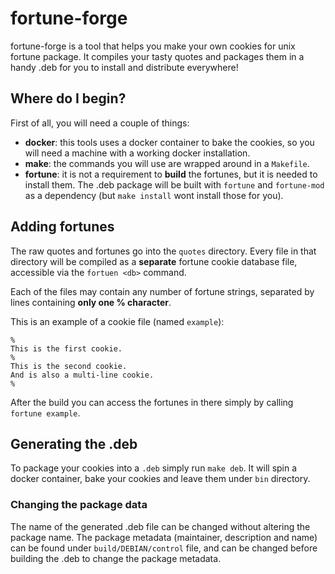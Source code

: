 # fortune-forge

fortune-forge is a tool that helps you make your own cookies for unix fortune
package. It compiles your tasty quotes and packages them in a handy .deb for you
to install and distribute everywhere!

## Where do I begin?

First of all, you will need a couple of things:

- **docker**: this tools uses a docker container to bake the cookies, so you
  will need a machine with a working docker installation.
- **make**: the commands you will use are wrapped around in a `Makefile`.
- **fortune**: it is not a requirement to __build__ the fortunes, but it is
  needed to install them. The .deb package will be built with `fortune` and
`fortune-mod` as a dependency (but `make install` wont install those for you).

## Adding fortunes

The raw quotes and fortunes go into the `quotes` directory. Every file in that
directory will be compiled as a __separate__ fortune cookie database file,
accessible via the `fortuen <db>` command.

Each of the files may contain any number of fortune strings, separated by lines
containing __only one % character__.

This is an example of a cookie file (named `example`):
```
%
This is the first cookie.
%
This is the second cookie.
And is also a multi-line cookie.
%
```

After the build you can access the fortunes in there simply by calling `fortune
example`.

## Generating the .deb

To package your cookies into a `.deb` simply run `make deb`. It will spin a
docker container, bake your cookies and leave them under `bin` directory.

### Changing the package data

The name of the generated .deb file can be changed without altering the package
name. The package metadata (maintainer, description and name) can be found under
`build/DEBIAN/control` file, and can be changed before building the .deb to
change the package metadata.


